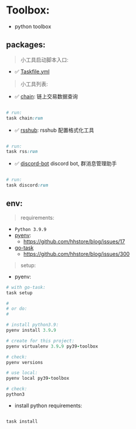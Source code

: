 # Toolbox:

- python toolbox

## packages:

> 小工具启动脚本入口:

- ✅ [Taskfile.yml](Taskfile.yml)

> 小工具列表:

- ✅ [chain](packages/chain/run.py): 链上交易数据查询

```ruby

# run:
task chain:run

```

- ✅ [rsshub](packages/rsshub/run.py): rsshub 配置格式化工具

```ruby

# run:
task rss:run

```

- ✅ [discord-bot](packages/discord-cli/run.py) discord bot, 群消息管理助手

```ruby

# run:
task discord:run

```

## env:

> requirements:

- `Python 3.9.9`
- [pyenv](https://github.com/pyenv/pyenv-installer):
    - https://github.com/hhstore/blog/issues/17
- [go-task](https://github.com/go-task/task)
    - https://github.com/hhstore/blog/issues/300

> setup:

- pyenv:

```ruby
# with go-task:
task setup

#
# or do:
#

# install python3.9:
pyenv install 3.9.9

# create for this project:
pyenv virtualenv 3.9.9 py39-toolbox

# check:
pyenv versions

# use local:
pyenv local py39-toolbox 

# check:
python3
```

- install python requirements:

```ruby

task install

```


